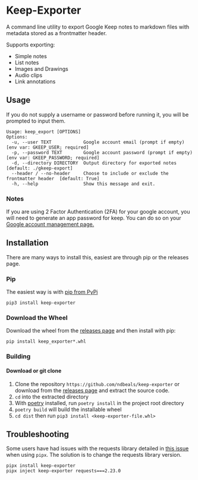 # Keep-Exporter
A command line utility to export Google Keep notes to markdown files with metadata stored as a frontmatter header. 

Supports exporting:
 - Simple notes
 - List notes
 - Images and Drawings
 - Audio clips
 - Link annotations

## Usage
If you do not supply a username or password before running it, you will be prompted to input them.
```
Usage: keep_export [OPTIONS]
Options:
  -u, --user TEXT            Google account email (prompt if empty)  [env var: GKEEP_USER; required]
  -p, --password TEXT        Google account password (prompt if empty)  [env var: GKEEP_PASSWORD; required]
  -d, --directory DIRECTORY  Output directory for exported notes  [default: ./gkeep-export]
  --header / --no-header     Choose to include or exclude the frontmatter header  [default: True]
  -h, --help                 Show this message and exit.
```

### Notes
If you are using 2 Factor Authentication (2FA) for your google account, you will need to generate an app password for keep. You can do so on your [Google account management page.](https://myaccount.google.com/apppasswords)


## Installation
There are many ways to install this, easiest are through pip or the releases page.

### Pip
The easiest way is with [pip from PyPi](https://pypi.org/project/keep-exporter/)
```
pip3 install keep-exporter
```

### Download the Wheel
Download the wheel from the [releases page](https://github.com/ndbeals/keep-exporter/releases) and then install with pip:
```
pip install keep_exporter*.whl
```

### Building
#### Download or git clone
 1. Clone the repository `https://github.com/ndbeals/keep-exporter` or download from the [releases page](https://github.com/ndbeals/keep-exporter/releases) and extract the source code.
 2. `cd` into the extracted directory
 3. With [poetry](https://python-poetry.org/) installed, run `poetry install` in the project root directory
 4. `poetry build` will build the installable wheel
 5. `cd dist` then run `pip3 install <keep-exporter-file.whl>`


## Troubleshooting
Some users have had issues with the requests library detailed in [this issue](https://github.com/ndbeals/keep-exporter/issues/1) when using `pipx`. The solution is to change the requests library version.
```
pipx install keep-exporter 
pipx inject keep-exporter requests===2.23.0
```
